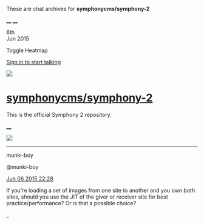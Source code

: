 These are chat archives for **symphonycms/symphony-2**

[__](/symphonycms/symphony-2/archives/2015/06/07)
[__](/symphonycms/symphony-2/archives/2015/06/05)

6th  
Jun 2015

Toggle Heatmap

[Sign in to start talking](/login?action=login&button=archive-login)

![](https://avatars-02.gitter.im/group/iv/3/57542c45c43b8c601977197e?s=48)

#  [symphonycms/symphony-2](/symphonycms/symphony-2)

This is the official Symphony 2 repository.

[ __ ](/orgs/symphonycms/rooms "More symphonycms rooms" )

![](https://avatars1.githubusercontent.com/u/4517581?v=3&s=30)

__ __

munki-boy

@munki-boy

[Jun 06 2015
22:28](https://gitter.im/symphonycms/symphony-2?at=55737406777c17d06a142b95 ""
)

If you're loading a set of images from one site to another and you own both
sites, should you use the JIT of the giver or receiver site for best
practice/performance? Or is that a possible choice?

_

